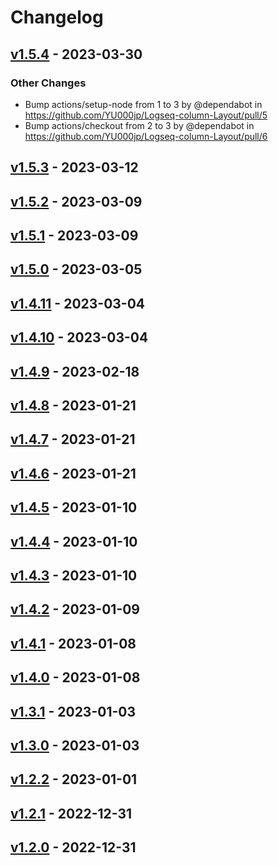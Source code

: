 # Changelog

## [v1.5.4](https://github.com/YU000jp/Logseq-column-Layout/compare/v1.5.3...v1.5.4) - 2023-03-30
### Other Changes
- Bump actions/setup-node from 1 to 3 by @dependabot in https://github.com/YU000jp/Logseq-column-Layout/pull/5
- Bump actions/checkout from 2 to 3 by @dependabot in https://github.com/YU000jp/Logseq-column-Layout/pull/6

## [v1.5.3](https://github.com/YU000jp/Logseq-column-Layout/compare/v1.5.2...v1.5.3) - 2023-03-12

## [v1.5.2](https://github.com/YU000jp/Logseq-column-Layout/compare/v1.5.1...v1.5.2) - 2023-03-09

## [v1.5.1](https://github.com/YU000jp/Logseq-column-Layout/compare/v1.5.0...v1.5.1) - 2023-03-09

## [v1.5.0](https://github.com/YU000jp/Logseq-column-Layout/compare/v1.4.11...v1.5.0) - 2023-03-05

## [v1.4.11](https://github.com/YU000jp/Logseq-column-Layout/compare/v1.4.10...v1.4.11) - 2023-03-04

## [v1.4.10](https://github.com/YU000jp/Logseq-column-Layout/compare/v1.4.9...v1.4.10) - 2023-03-04

## [v1.4.9](https://github.com/YU000jp/Logseq-column-Layout/compare/v1.4.8...v1.4.9) - 2023-02-18

## [v1.4.8](https://github.com/YU000jp/Logseq-column-Layout/compare/v1.4.7...v1.4.8) - 2023-01-21

## [v1.4.7](https://github.com/YU000jp/Logseq-column-Layout/compare/v1.4.6...v1.4.7) - 2023-01-21

## [v1.4.6](https://github.com/YU000jp/Logseq-column-Layout/compare/v1.4.5...v1.4.6) - 2023-01-21

## [v1.4.5](https://github.com/YU000jp/Logseq-column-Layout/compare/v1.4.4...v1.4.5) - 2023-01-10

## [v1.4.4](https://github.com/YU000jp/Logseq-column-Layout/compare/v1.4.3...v1.4.4) - 2023-01-10

## [v1.4.3](https://github.com/YU000jp/Logseq-column-Layout/compare/v1.4.2...v1.4.3) - 2023-01-10

## [v1.4.2](https://github.com/YU000jp/Logseq-column-Layout/compare/v1.4.1...v1.4.2) - 2023-01-09

## [v1.4.1](https://github.com/YU000jp/Logseq-column-Layout/compare/v1.4.0...v1.4.1) - 2023-01-08

## [v1.4.0](https://github.com/YU000jp/Logseq-column-Layout/compare/v1.3.1...v1.4.0) - 2023-01-08

## [v1.3.1](https://github.com/YU000jp/Logseq-column-Layout/compare/v1.3.0...v1.3.1) - 2023-01-03

## [v1.3.0](https://github.com/YU000jp/Logseq-column-Layout/compare/v1.2.2...v1.3.0) - 2023-01-03

## [v1.2.2](https://github.com/YU000jp/Logseq-column-Layout/compare/v1.2.1...v1.2.2) - 2023-01-01

## [v1.2.1](https://github.com/YU000jp/Logseq-column-Layout/compare/v1.2.0...v1.2.1) - 2022-12-31

## [v1.2.0](https://github.com/YU000jp/Logseq-column-Layout/compare/v1.1.0...v1.2.0) - 2022-12-31
